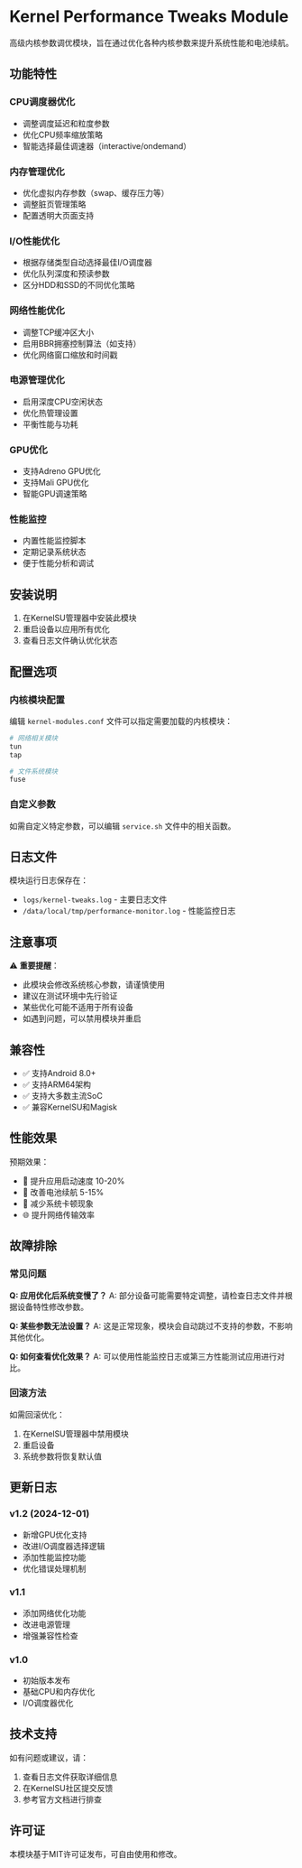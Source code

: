# Kernel Performance Tweaks Module

高级内核参数调优模块，旨在通过优化各种内核参数来提升系统性能和电池续航。

## 功能特性

### CPU调度器优化
- 调整调度延迟和粒度参数
- 优化CPU频率缩放策略
- 智能选择最佳调速器（interactive/ondemand）

### 内存管理优化
- 优化虚拟内存参数（swap、缓存压力等）
- 调整脏页管理策略
- 配置透明大页面支持

### I/O性能优化
- 根据存储类型自动选择最佳I/O调度器
- 优化队列深度和预读参数
- 区分HDD和SSD的不同优化策略

### 网络性能优化
- 调整TCP缓冲区大小
- 启用BBR拥塞控制算法（如支持）
- 优化网络窗口缩放和时间戳

### 电源管理优化
- 启用深度CPU空闲状态
- 优化热管理设置
- 平衡性能与功耗

### GPU优化
- 支持Adreno GPU优化
- 支持Mali GPU优化
- 智能GPU调速策略

### 性能监控
- 内置性能监控脚本
- 定期记录系统状态
- 便于性能分析和调试

## 安装说明

1. 在KernelSU管理器中安装此模块
2. 重启设备以应用所有优化
3. 查看日志文件确认优化状态

## 配置选项

### 内核模块配置
编辑 `kernel-modules.conf` 文件可以指定需要加载的内核模块：

```bash
# 网络相关模块
tun
tap

# 文件系统模块
fuse
```

### 自定义参数
如需自定义特定参数，可以编辑 `service.sh` 文件中的相关函数。

## 日志文件

模块运行日志保存在：
- `logs/kernel-tweaks.log` - 主要日志文件
- `/data/local/tmp/performance-monitor.log` - 性能监控日志

## 注意事项

⚠️ **重要提醒**：
- 此模块会修改系统核心参数，请谨慎使用
- 建议在测试环境中先行验证
- 某些优化可能不适用于所有设备
- 如遇到问题，可以禁用模块并重启

## 兼容性

- ✅ 支持Android 8.0+
- ✅ 支持ARM64架构
- ✅ 支持大多数主流SoC
- ✅ 兼容KernelSU和Magisk

## 性能效果

预期效果：
- 🚀 提升应用启动速度 10-20%
- 🔋 改善电池续航 5-15%
- 📱 减少系统卡顿现象
- 🌐 提升网络传输效率

## 故障排除

### 常见问题

**Q: 应用优化后系统变慢了？**
A: 部分设备可能需要特定调整，请检查日志文件并根据设备特性修改参数。

**Q: 某些参数无法设置？**
A: 这是正常现象，模块会自动跳过不支持的参数，不影响其他优化。

**Q: 如何查看优化效果？**
A: 可以使用性能监控日志或第三方性能测试应用进行对比。

### 回滚方法

如需回滚优化：
1. 在KernelSU管理器中禁用模块
2. 重启设备
3. 系统参数将恢复默认值

## 更新日志

### v1.2 (2024-12-01)
- 新增GPU优化支持
- 改进I/O调度器选择逻辑
- 添加性能监控功能
- 优化错误处理机制

### v1.1
- 添加网络优化功能
- 改进电源管理
- 增强兼容性检查

### v1.0
- 初始版本发布
- 基础CPU和内存优化
- I/O调度器优化

## 技术支持

如有问题或建议，请：
1. 查看日志文件获取详细信息
2. 在KernelSU社区提交反馈
3. 参考官方文档进行排查

## 许可证

本模块基于MIT许可证发布，可自由使用和修改。
